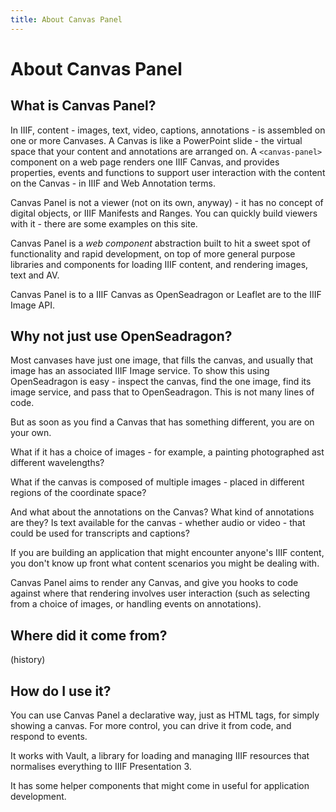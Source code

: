 ```yaml
---
title: About Canvas Panel
---
```


# About Canvas Panel

## What is Canvas Panel? 

In IIIF, content - images, text, video, captions, annotations - is assembled on one or more Canvases. A Canvas is like a PowerPoint slide - the virtual space that your content and annotations are arranged on. A `<canvas-panel>` component on a web page renders one IIIF Canvas, and provides properties, events and functions to support user interaction with the content on the Canvas - in IIIF and Web Annotation terms.

Canvas Panel is not a viewer (not on its own, anyway) - it has no concept of digital objects, or IIIF Manifests and Ranges. You can quickly build viewers with it - there are some examples on this site. 

Canvas Panel is a _web component_ abstraction built to hit a sweet spot of functionality and rapid development, on top of more general purpose libraries and components for loading IIIF content, and rendering images, text and AV.

Canvas Panel is to a IIIF Canvas as OpenSeadragon or Leaflet are to the IIIF Image API.

## Why not just use OpenSeadragon?

Most canvases have just one image, that fills the canvas, and usually that image has an associated IIIF Image service. To show this using OpenSeadragon is easy - inspect the canvas, find the one image, find its image service, and pass that to OpenSeadragon. This is not many lines of code.

But as soon as you find a Canvas that has something different, you are on your own.

What if it has a choice of images - for example, a painting photographed ast different wavelengths?

What if the canvas is composed of multiple images - placed in different regions of the coordinate space?

And what about the annotations on the Canvas? What kind of annotations are they? Is text available for the canvas - whether audio or video - that could be used for transcripts and captions?

If you are building an application that might encounter anyone's IIIF content, you don't know up front what content scenarios you might be dealing with. 

Canvas Panel aims to render any Canvas, and give you hooks to code against where that rendering involves user interaction (such as selecting from a choice of images, or handling events on annotations).

## Where did it come from?

(history)

## How do I use it?

You can use Canvas Panel a declarative way, just as HTML tags, for simply showing a canvas. For more control, you can drive it from code, and respond to events.

It works with Vault, a library for loading and managing IIIF resources that normalises everything to IIIF Presentation 3.

It has some helper components that might come in useful for application development.